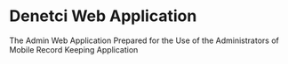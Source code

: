 # Denetci Web Application
The Admin Web Application Prepared for the Use of the Administrators of Mobile Record Keeping Application